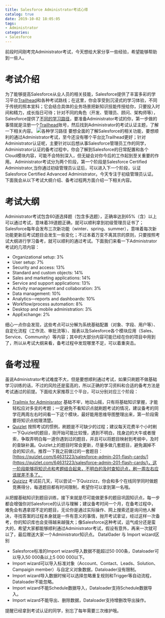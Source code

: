 ```yaml
---
title: Salesforce Administrator考试心得
catalog: true
date: 2019-10-02 18:05:05
tags:
- Administrator
categories:
- Salesforce
---
```

前段时间刚考完Administrator考试，今天想给大家分享一些经验，希望能够帮助到一些人。
# 考试介绍
为了能够提高Salesforce从业人员的相关技能，Salesforce提供了丰富多彩的学习平台[Trailhead](https://trailhead.salesforce.com/)和各种考试路线；在这里，你会享受到沉浸式的学习体验，不同于传统的照本宣科；它会结合具体的业务场景把新知识技能传授给你，只要投入时间和精力，成长指日可待；针对不同的角色（开发、管理员、顾问、架构师等），Salesforce提供了[不同的学习路径](https://trailhead.salesforce.com/credentials/administratoroverview)，要准备Administrator考试的你，第一步做的事情就是注册一个[Trailhead](https://trailhead.salesforce.com/)账号，然后找到Administrator的考试认证主题，了解一下相关内容。
![各种学习路径](https://upload-images.jianshu.io/upload_images/14975804-b399fcffe0e8eb69.png?imageMogr2/auto-orient/strip%7CimageView2/2/w/1240)
要想全面的了解Salesforce的相关功能，要想顺利的通过Administrator考试，至今还没有哪个平台比Trailhead更好；针对Administrator认证呢，主要针对以后想从事Salesforce管理员工作的同学，Administrator认证的备考过程中，你会了解到Salesforce的日常配置和各个Cloud模块内容，可能不会特别深入，但无疑会对你今后的工作起到至关重要的作用。
Administrator考试分为两个阶段，第一个阶段是Salesforce Certified Administrator,当你通过初级管理员认证后，可以进入下一个阶段，认证Salesforce Certified Advanced Administrator。今天专注于初级管理员认证。下面我会从以下考试大纲介绍、备考过程两方面介绍一下相关内容。
# 考试大纲
Administrator考试包含60道选择题（包含多选题），正确率达到65%（含）以上可以通过考试，意味着39道题正确，就可以顺利拿到初级管理员证书了；Salesforce每年会发布三次新功能（winter、spring、summer），意味着每次新功能更新后考试题目会发生一些变化；不过本着万变不离其宗的原则，只要按照考试大纲进行学习备考，就可以顺利的通过考试。下面我们来看一下Administrator考试的几项内容：
- Organizational setup: 3%
- User setup: 7%
- Security and access: 13%
- Standard and custom objects: 14%
- Sales and marketing applications: 14%
- Service and support applications: 13%
- Activity management and collaboration: 3%
- Data management: 10%
- Analytics—reports and dashboards: 10%
- Workflow/process automation: 8%
- Desktop and mobile administration: 3%
- AppExchange: 2%

细心一点你会发现，这些考点可以分解为系统基础配置（对象、字段、用户等）、自定化流程（工作流、审批流等）、报表以及Salesforce各个模块应用（Sales、Service、Community）等内容；其中的大部分内容可能已经在你的项目中用到了，所以从考试大纲来看，备考过程中发现哪里不足，可以着重突击。
# 备考过程
虽说Administrator考试难度不大，但是要想顺利通过考试，如果只刷题不做基础学习训练的话，不过的风险还是蛮高的，所以正确的学习资料和合适的备考方法是考试通过的前提。下面给大家推荐三个平台，可以分别对应三个阶段：
- [Trailmix for Adminisrator](https://trailhead.salesforce.com/en/users/strailhead/trailmixes/prepare-for-your-salesforce-administrator-credential)
基础不牢，地动山摇，只有将基础知识掌握，才能轻松应对多变的考题；一定避免不看知识点就刷题考试的情况，建议备考的同学花两周左右时间看一下这个模块，最好能用思维导图整理出来，第一阶段需要将知识点梳理清楚。
- [Quizlet](https://quizlet.com/)
按照考试的惯例，刷题是不可缺少的过程；建议每天花费半个小时刷一下Quizlet的题目，刚开始可能比较慢，遇到不明白，找身边的大牛或者搜索，争取弄明白每一道你遇到过的题目，并且可以将题目映射到考纲中，及时的查缺补漏。Quizlet上的题目时常会更新，尽量多做几套题目，避免漏掉不会的知识点。推荐一下我之前做过的一套题目：[https://quizlet.com/64631223/salesforce-admin-201-flash-cards/](https://quizlet.com/64631223/salesforce-admin-201-flash-cards/)，这一阶段能够将知识点和考题结合起来，不明白的及时查知识点，刷一周左右应该就差不多了。
- [Quizizz](https://quizizz.com/join)
考试前几天，可以尝试一下Quizzizz，你会和多个在线同学同时做题竞赛得分，每道题目都有时间限制，希望你可以拿到第一名哦。

从把握基础知识到题目训练，接下来就是尽可能做更多的题目巩固知识点，每一步都会增强你对Salesforce的认识与理解；建议备考时间一个月，在备考过程中，难免会有遇拿捏不定的题目，无论你是通过实际操作、网上搜索还是询问他人解决，寻找答案的过程本身就是一件有意义的事情，抛开考试拿证，经过这样一次备考，你的知识库也会变得越来越强大；像Salesforce这种考试，运气成分还是蛮大的，希望大家都能够顺利通过Administrator考试，假设有意外，再来一次就可以了，最后赠送大家一个Administrator知识点。
Datal0ader 与 Import wizard区别
- Salesforce标准的Import wizard导入数据不能超过50 000条，Dataloader可以导入50 000条以上5 000 000以下。
- Import wizard可以导入标准对象（Account、Contact、Leads、Solution、Campaigin member）与自定义对象数据，Dataloader没有限制。
- Import wizard导入数据时候可以选择忽略重复规则和Trigger等自动流程，Dataloader不能忽略。
- Import wizard不能Schedule数据导入，Dataloader支持Schedule数据导入。
- Import wizard不能导出、删除数据，Dataloader支持增删改导出操作。

提醒已经拿到考试认证的同学，别忘了每年需要三次维护哦。